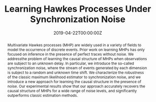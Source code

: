 ---
title: "Learning Hawkes Processes Under Synchronization Noise"
authors:
- admin
- Jalal Etesami
- Matthias Grossglauser
- Negar Kiyavash
- Patrick Thiran
date: "2019-04-22T00:00:00Z"
doi: ""

# Schedule page publish date (NOT publication's date).
publishDate: "2019-04-22T00:00:00Z"

# Publication type.
# Legend: 0 = Uncategorized; 1 = Conference paper; 2 = Journal article;
# 3 = Preprint / Working Paper; 4 = Report; 5 = Book; 6 = Book section;
# 7 = Thesis; 8 = Patent
publication_types: ["1"]

# Publication name and optional abbreviated publication name.
publication: "Proceedings of the 36th International Conference on Machine Learning (ICML)"
publication_short: ""

abstract: Multivariate Hawkes processes (MHP) are widely used in a variety of fields to model the occurrence of discrete events. Prior work on learning MHPs has only focused on inference in the presence of perfect traces without noise. We addressthe problem of learning the causal structure of MHPs when observations are subject to an unknown delay. In particular, we introduce the so-called synchronization noise, where the stream of events generated by each dimension is subject to a random and unknown time shift. We characterize the robustness of the classic maximum likelihood estimator to synchronization noise, and we introduce a new approach for learning the causal structure in the presence of noise. Our experimental results show that our approach accurately recovers the causal structure of MHPs for a wide range of noise levels, and significantly outperforms classic estimation methods.

# Summary. An optional shortened abstract.
summary:

tags: 
featured: false

links:
url_pdf: http://proceedings.mlr.press/v97/trouleau19a.html
url_code: https://github.com/trouleau/desync-mhp

# Featured image
# To use, add an image named `featured.jpg/png` to your page's folder. 
image:

# Associated Projects (optional).
#   Associate this publication with one or more of your projects.
#   Simply enter your project's folder or file name without extension.
#   E.g. `internal-project` references `content/project/internal-project/index.md`.
#   Otherwise, set `projects: []`.
projects: []

# Slides (optional).
#   Associate this publication with Markdown slides.
#   Simply enter your slide deck's filename without extension.
#   E.g. `slides: "example"` references `content/slides/example/index.md`.
#   Otherwise, set `slides: ""`.
slides: ""
---
